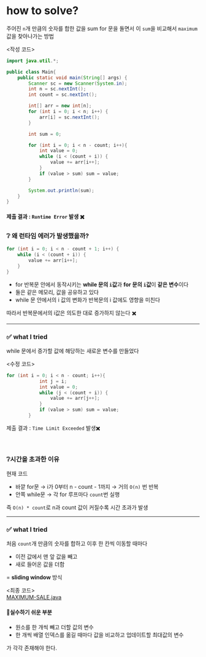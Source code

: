 # how to solve?

주어진 `n`개 만큼의 숫자를 합한 값을 sum
for 문을 돌면서 이 `sum`을 비교해서 `maximum` 값을 찾아나가는 방법

<작성 코드>
```java
import java.util.*;

public class Main{
    public static void main(String[] args) {
        Scanner sc = new Scanner(System.in);
        int n = sc.nextInt();
        int count = sc.nextInt();

        int[] arr = new int[n];
        for (int i = 0; i < n; i++) {
            arr[i] = sc.nextInt();
        }

        int sum = 0;

        for (int i = 0; i < n - count; i++){
            int value = 0;
            while (i < (count + i)) {
                value += arr[i++];
            }
            if (value > sum) sum = value;
        }

        System.out.println(sum);
    }
}
```

#### 제출 결과 : `Runtime Error` 발생 ✖️

### ❔ 왜 런타임 에러가 발생했을까?

```java
for (int i = 0; i < n - count + 1; i++) {
    while (i < (count + i)) {
        value += arr[i++];
    }
}
```

- for 반복문 안에서 동작시키는 **while 문의 `i`값**과 **for 문의 `i`값**이 **같은 변수**이다
- 둘은 같은 메모리, 값을 공유하고 있다
- while 문 안에서의 i 값의 변화가 반복문의 i 값에도 영향을 미친다

따라서 반복문에서의 i값은 의도한 대로 증가하지 않는다 ✖️

---

### ✅ what I tried

while 문에서 증가할 값에 해당하는 새로운 변수를 만들었다

<수정 코드>
```java
for (int i = 0; i < n - count; i++){
            int j = i;
            int value = 0;
            while (j < (count + i)) {
                value += arr[j++];
            }
            if (value > sum) sum = value;
        }
```

제출 결과 : `Time Limit Exceeded` 발생✖️

<br>

### ❔시간을 초과한 이유

현재 코드

- 바깥 for문 → i가 0부터 n - count - 1까지 → 거의 `O(n)` 번 반복
- 안쪽 while문 → 각 for 루프마다 `count`번 실행

즉 `O(n) * count`로 n과 count 값이 커질수록 시간 초과가 발생

---

### ✅ what I tried

처음 `count`개 만큼의 숫자를 합하고 이후 한 칸씩 이동할 때마다
- 이전 값에서 맨 앞 값을 빼고
- 새로 들어온 값을 더함

= **sliding window** 방식

<최종 코드><br>
[MAXIMUM-SALE.java](https://github.com/kkonii/algorithm-solution/blob/main/inflearn/03.%20two%20pointer%2C%20sliding%20window/03-03.%20%EC%B5%9C%EB%8C%80%20%EB%A7%A4%EC%B6%9C/MAXIMUM-SALE.java)

#### 📍실수하기 쉬운 부분
- 원소를 한 개씩 빼고 더할 값의 변수
- 한 개씩 배열 인덱스를 옮길 때마다 값을 비교하고 업데이트할 최대값의 변수

가 각각 존재해야 한다. 